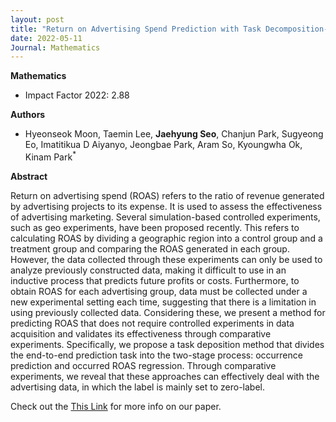 ```yaml
---
layout: post
title: "Return on Advertising Spend Prediction with Task Decomposition-Based LSTM Model (Mathematics 2022)"
date: 2022-05-11
Journal: Mathematics
---
```

**Mathematics** 

- Impact Factor 2022: 2.88

**Authors**

- Hyeonseok Moon, Taemin Lee, **Jaehyung Seo**, Chanjun Park, Sugyeong Eo, Imatitikua D Aiyanyo, Jeongbae Park, Aram So, Kyoungwha Ok, Kinam Park<sup>*</sup>

**Abstract**

Return on advertising spend (ROAS) refers to the ratio of revenue generated by advertising projects to its expense. It is used to assess the effectiveness of advertising marketing. Several simulation-based controlled experiments, such as geo experiments, have been proposed recently. This refers to calculating ROAS by dividing a geographic region into a control group and a treatment group and comparing the ROAS generated in each group. However, the data collected through these experiments can only be used to analyze previously constructed data, making it difficult to use in an inductive process that predicts future profits or costs. Furthermore, to obtain ROAS for each advertising group, data must be collected under a new experimental setting each time, suggesting that there is a limitation in using previously collected data. Considering these, we present a method for predicting ROAS that does not require controlled experiments in data acquisition and validates its effectiveness through comparative experiments. Specifically, we propose a task deposition method that divides the end-to-end prediction task into the two-stage process: occurrence prediction and occurred ROAS regression. Through comparative experiments, we reveal that these approaches can effectively deal with the advertising data, in which the label is mainly set to zero-label.

Check out the [This Link][DOI] for more info on our paper. 

[DOI]: https://doi.org/10.3390/math10101637
[jekyll-gh]: https://github.com/jekyll/jekyll

